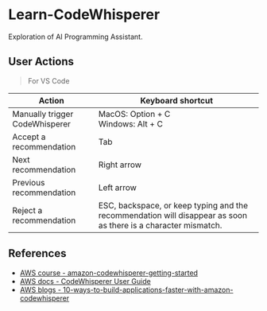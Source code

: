 # Learn-CodeWhisperer

Exploration of AI Programming Assistant.

## User Actions

> For VS Code

|Action| Keyboard shortcut|
|---|---|
|Manually trigger CodeWhisperer|MacOS: Option + C <br/> Windows: Alt + C|
|Accept a recommendation|Tab|
|Next recommendation|Right arrow|
|Previous recommendation|Left arrow|
|Reject a recommendation|ESC, backspace, or keep typing and the recommendation will disappear as soon as there is a character mismatch.|

## References

- [AWS course - amazon-codewhisperer-getting-started](https://explore.skillbuilder.aws/learn/course/external/view/elearning/16405/amazon-codewhisperer-getting-started)
- [AWS docs - CodeWhisperer User Guide](https://docs.aws.amazon.com/codewhisperer/latest/userguide/what-is-cwspr.html)
- [AWS blogs - 10-ways-to-build-applications-faster-with-amazon-codewhisperer](https://aws.amazon.com/blogs/devops/10-ways-to-build-applications-faster-with-amazon-codewhisperer/)
